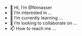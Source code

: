 - 👋 Hi, I’m @Nnnasser
- 👀 I’m interested in ...
- 🌱 I’m currently learning ...
- 💞️ I’m looking to collaborate on ...
- 📫 How to reach me ...

<!---
Nnnasser/Nnnasser is a ✨ special ✨ repository because its `README.md` (this file) appears on your GitHub profile.
You can click the Preview link to take a look at your changes.
--->
